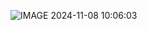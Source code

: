 ![IMAGE 2024-11-08 10:06:03](https://github.com/user-attachments/assets/c4a3f504-7e87-4dfc-bea1-d687aa10eb1e)
